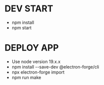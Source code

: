 # DEV START
* npm install
* npm start

# DEPLOY APP
* Use node version 19.x.x
* npm install --save-dev @electron-forge/cli
* npx electron-forge import
* npm run make